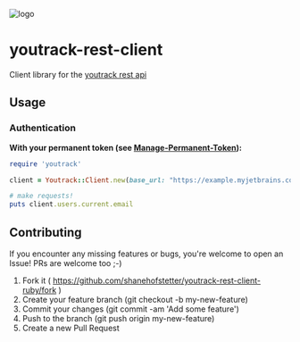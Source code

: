 ![logo](https://user-images.githubusercontent.com/13404717/59300590-da2b6600-8c8f-11e9-82b2-ab3dc856ffdb.jpeg)

# youtrack-rest-client
Client library for the [youtrack rest api](https://www.jetbrains.com/help/youtrack/standalone/youtrack-rest-api-reference.html)

## Usage

### Authentication

**With your permanent token (see [Manage-Permanent-Token](https://www.jetbrains.com/help/youtrack/incloud/Manage-Permanent-Token.html)):**
```ruby
require 'youtrack'

client = Youtrack::Client.new(base_url: "https://example.myjetbrains.com", token: "perm:your-token")

# make requests!
puts client.users.current.email
```


## Contributing

If you encounter any missing features or bugs, you're welcome to open an Issue! PRs are welcome too ;-)

1. Fork it ( https://github.com/shanehofstetter/youtrack-rest-client-ruby/fork )
2. Create your feature branch (git checkout -b my-new-feature)
3. Commit your changes (git commit -am 'Add some feature')
4. Push to the branch (git push origin my-new-feature)
5. Create a new Pull Request

